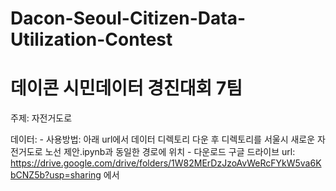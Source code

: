 # Dacon-Seoul-Citizen-Data-Utilization-Contest

# 데이콘 시민데이터 경진대회 7팀

주제: 자전거도로

데이터: 
	- 사용방법: 아래 url에서 데이터 디렉토리 다운 후 디렉토리를 서울시 새로운 자전거도로 노선 제안.ipynb과 동일한 경로에 위치
	- 다운로드 구글 드라이브 url: https://drive.google.com/drive/folders/1W82MErDzJzoAvWeRcFYkW5va6KbCNZ5b?usp=sharing 에서 